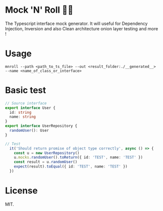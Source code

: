 # Mock 'N' Roll 🤘🏼
The Typescript interface mock generator. It will useful for Dependency Injection, Inversion and also Clean architecture onion layer testing and more !

# Usage
```
mnroll --path <path_to_ts_file> --out <result_folder:./__generated__> --name <name_of_class_or_interface>
```


# Basic test
```typescript
// Source interface
export interface User {
  id: string
  name: string
}
export interface UserRepository {
  randomUser(): User
}
```

```typescript
// Test
  it('Should return promise of object type correctly', async () => {
    const u = new UserRepository()
    u.mocks.randomUser().toReturn({ id: 'TEST', name: 'TEST' })
    const result = u.randomUser()
    expect(result).toEqual({ id: 'TEST', name: 'TEST' })
  })
```

# License
MIT.